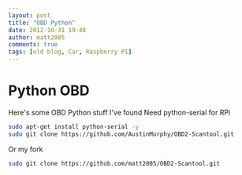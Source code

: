 ```yaml
---
layout: post
title: "OBD Python"
date: 2012-10-31 19:48
author: matt2005
comments: true
tags: [old blog, Car, Raspberry PI]
---
```

# Python OBD

Here's some OBD Python stuff I've found
Need python-serial for RPi

```bash
sudo apt-get install python-serial -y
sudo git clone https://github.com/AustinMurphy/OBD2-Scantool.git
```

Or my fork

```bash
sudo git clone https://github.com/matt2005/OBD2-Scantool.git
```
